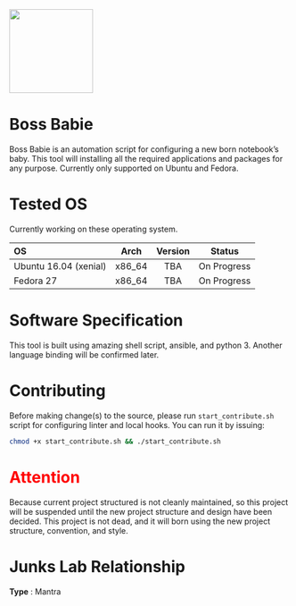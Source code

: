 <img src="https://vignette.wikia.nocookie.net/dreamworks/images/8/88/Boss-Image-400.png/revision/latest?cb=20170613004356" width="150">

# Boss Babie

Boss Babie is an automation script for configuring a new born notebook’s baby. This tool will installing all the required applications and packages for any purpose. Currently only supported on Ubuntu and Fedora.

# Tested OS

Currently working on these operating system.

| OS   | Arch | Version | Status |
| :--- | :--: | :-----: | :----: |
| Ubuntu 16.04 (xenial) | x86_64 | TBA | On Progress |
| Fedora 27 | x86_64 | TBA | On Progress |

# Software Specification

This tool is built using amazing shell script, ansible, and python 3. Another language binding will be confirmed later.

# Contributing

Before making change(s) to the source, please run `start_contribute.sh` script for configuring linter and local hooks. You can run it by issuing:

```bash
chmod +x start_contribute.sh && ./start_contribute.sh
```

<h1 style="color: red;" >Attention</h1>

Because current project structured is not cleanly maintained, so this project will be suspended until the new project structure and design have been decided. This project is not dead, and it will born using the new project structure, convention, and style.

# Junks Lab Relationship

**Type** : Mantra
